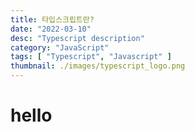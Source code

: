 ```yaml
---
title: 타입스크립트란?
date: "2022-03-10"
desc: "Typescript description"
category: "JavaScript"
tags: [ "Typescript", "Javascript" ]
thumbnail: ./images/typescript_logo.png
---
```


# hello
